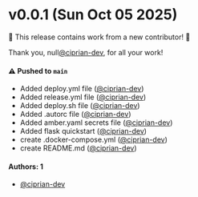 # v0.0.1 (Sun Oct 05 2025)

:tada: This release contains work from a new contributor! :tada:

Thank you, null[@ciprian-dev](https://github.com/ciprian-dev), for all your work!

#### ⚠️ Pushed to `main`

- Added deploy.yml file ([@ciprian-dev](https://github.com/ciprian-dev))
- Added release.yml file ([@ciprian-dev](https://github.com/ciprian-dev))
- Added deploy.sh file ([@ciprian-dev](https://github.com/ciprian-dev))
- Added .autorc file ([@ciprian-dev](https://github.com/ciprian-dev))
- Added amber.yaml secrets file ([@ciprian-dev](https://github.com/ciprian-dev))
- Added flask quickstart ([@ciprian-dev](https://github.com/ciprian-dev))
- create .docker-compose.yml ([@ciprian-dev](https://github.com/ciprian-dev))
- create README.md ([@ciprian-dev](https://github.com/ciprian-dev))

#### Authors: 1

- [@ciprian-dev](https://github.com/ciprian-dev)
